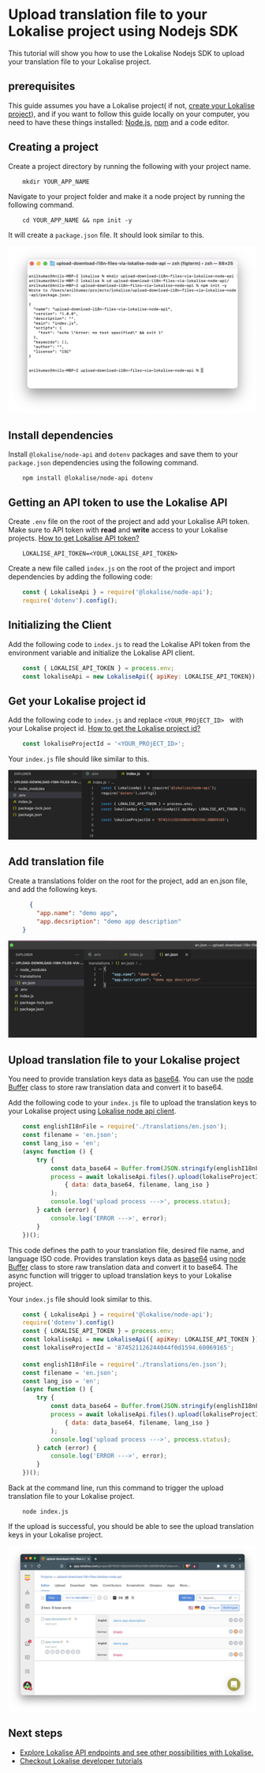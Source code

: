 # Upload translation file to your Lokalise project using Nodejs SDK
This tutorial will show you how to use the Lokalise Nodejs SDK to upload your translation file to your Lokalise project.


## prerequisites

This guide assumes you have a Lokalise project( if not, [create your Lokalise project](https://docs.lokalise.com/en/articles/2983736-onboarding-guide-for-project-managers#start-a-project)), and if you want to follow this guide locally on your computer, you need to have these things installed:
[Node.js](https://nodejs.org/en/), [npm](https://www.npmjs.com/) and a code editor.


## Creating a project

Create a project directory by running the following with your project name.

```shell
    mkdir YOUR_APP_NAME
```

Navigate to your project folder and make it a node project by running the following command.

```shell
    cd YOUR_APP_NAME && npm init -y
```

It will create a `package.json` file. It should look similar to this.

![](./img/npm-init.png)

## Install dependencies 

Install `@lokalise/node-api` and `dotenv` packages and save them to your `package.json` dependencies using the following command.

```shell
    npm install @lokalise/node-api dotenv
```

## Getting an API token to use the Lokalise API

Create  `.env`  file on the root of the project and add your Lokalise API token. Make sure to API token with **read** and **write** access to your Lokalise projects. [How to get Lokalise API token?](https://docs.lokalise.com/en/articles/1929556-api-tokens)

```env
    LOKALISE_API_TOKEN=<YOUR_LOKALISE_API_TOKEN>
```

Create a new file called `index.js` on the root of the project and import dependencies by adding the following code:

```js
    const { LokaliseApi } = require('@lokalise/node-api');
    require('dotenv').config();
```

## Initializing the Client

Add the following code to `index.js` to read the Lokalise API token from the environment variable and initialize the Lokalise API client.

```js
    const { LOKALISE_API_TOKEN } = process.env;
    const lokaliseApi = new LokaliseApi({ apiKey: LOKALISE_API_TOKEN});
```


## Get your Lokalise project id

Add the following code to  `index.js`  and replace `<YOUR_PROjECT_ID> ` with your Lokalise project id. [How to get the Lokalise project id?](https://docs.lokalise.com/en/articles/1400460-projects#project-id)

```js
    const lokaliseProjectId = '<YOUR_PROjECT_ID>';
```

Your `index.js` file should like similar to this.

![](./img/indexjs-file.png)

## Add translation file

Create a translations folder on the root for the project, add an en.json file, and add the following keys.

```json
      {
        "app.name": "demo app",
        "app.decsription": "demo app description"
    }
```

![](./img/en-i18n-file.png)


## Upload translation file to your Lokalise project


You need to provide translation keys data as [base64](https://en.wikipedia.org/wiki/Base64). You can use the [node Buffer](https://nodejs.org/api/buffer.html) class to store raw translation data and convert it to base64. 

Add the following code to your `index.js` file to upload the translation keys to your Lokalise project using [Lokalise node api client](https://lokalise.github.io/node-lokalise-api/).

```js
    const englishI18nFile = require('./translations/en.json');
    const filename = 'en.json';
    const lang_iso = 'en';
    (async function () {
        try {
            const data_base64 = Buffer.from(JSON.stringify(englishI18nFile)).toString("base64");
            process = await lokaliseApi.files().upload(lokaliseProjectId,
                { data: data_base64, filename, lang_iso }
            );
            console.log('upload process --->', process.status);
        } catch (error) {
            console.log('ERROR --->', error);
        }
    })();
```

This code defines the path to your translation file, desired file name, and language ISO code. Provides translation keys data as [base64](https://en.wikipedia.org/wiki/Base64) using [node Buffer](https://nodejs.org/api/buffer.html) class to store raw translation data and convert it to base64. The async function will trigger to upload translation keys to your Lokalise project.

Your `index.js` file should look similar to this. 
```js
    const { LokaliseApi } = require('@lokalise/node-api');
    require('dotenv').config()
    const { LOKALISE_API_TOKEN } = process.env;
    const lokaliseApi = new LokaliseApi({ apiKey: LOKALISE_API_TOKEN });
    const lokaliseProjectId = '874521126244044f0d1594.60069165';
    
    const englishI18nFile = require('./translations/en.json');
    const filename = 'en.json';
    const lang_iso = 'en';
    (async function () {
        try {
            const data_base64 = Buffer.from(JSON.stringify(englishI18nFile)).toString("base64");
            process = await lokaliseApi.files().upload(lokaliseProjectId,
                { data: data_base64, filename, lang_iso }
            );
            console.log('upload process --->', process.status);
        } catch (error) {
            console.log('ERROR --->', error);
        }
    })();
```

Back at the command line, run this command to trigger the upload translation file to your Lokalise project. 
```shell
    node index.js
```
If the upload is successful, you should be able to see the upload translation keys in your Lokalise project.  

![](./img/lokalise-project.jpeg)

## Next steps
- [Explore Lokalise API endpoints and see other possibilities with Lokalise.](https://app.lokalise.com/api2docs/curl/)
- [Checkout Lokalise developer tutorials](https://lokalise.com/blog/category/tutorials/)
